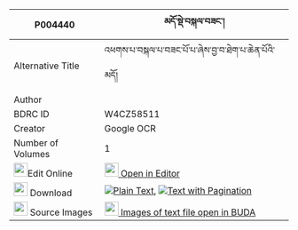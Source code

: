 |P004440|མདོ་སྡེ་བསྐལ་བཟང་། 
| --- | --- 
|Alternative Title |འཕགས་པ་བསྐལ་པ་བཟང་པོ་པ་ཞེས་བྱ་བ་ཐེག་པ་ཆེན་པོའི་མདོ།
|Author | 
|BDRC ID | W4CZ58511
|Creator | Google OCR
|Number of Volumes| 1
|<img width="25" src="https://img.icons8.com/color/25/000000/edit-property.png">Edit Online| [<img width="25" src="https://avatars.githubusercontent.com/u/45091458?s=200&v=4"> Open in Editor](http://editor.openpecha.org/P004440)
|<img width="25" src="https://img.icons8.com/fluent/48/000000/download-2.png"/>  Download | [![](https://img.icons8.com/color/20/000000/txt.png)Plain Text](https://github.com/Openpecha/P004440/releases/download/v1/dode_kalzang_plain_P004440.zip), [![](https://img.icons8.com/color/20/000000/txt.png)Text with Pagination](https://github.com/Openpecha/P004440/releases/download/v1/dode_kalzang_pages_P004440.zip)
|<img width="25" src="https://img.icons8.com/plasticine/100/000000/pictures-folder.png"/>  Source Images | [<img width="25" src="https://library.bdrc.io/icons/BUDA-small.svg"> Images of text file open in BUDA](https://library.bdrc.io/show/bdr:W4CZ58511)